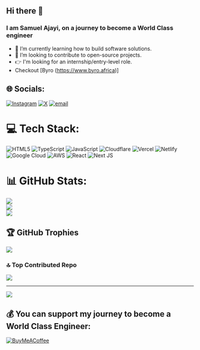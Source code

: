 ## Hi there 👋

### I am Samuel Ajayi, on a journey to become a World Class engineer



- 🌱 I’m currently learning how to build software solutions.
- 👯 I’m looking to contribute to open-source projects.
- 👉 I'm looking for an internship/entry-level role.
- Checkout [Byro (https://www.byro.africa)]



## 🌐 Socials:
[![Instagram](https://img.shields.io/badge/Instagram-%23E4405F.svg?logo=Instagram&logoColor=white)](https://instagram.com/sammajayi) [![X](https://img.shields.io/badge/X-black.svg?logo=X&logoColor=white)](https://x.com/sammajayi) [![email](https://img.shields.io/badge/Email-D14836?logo=gmail&logoColor=white)](mailto:Samuelajayi554@gmail.com) 

# 💻 Tech Stack:
![HTML5](https://img.shields.io/badge/html5-%23E34F26.svg?style=for-the-badge&logo=html5&logoColor=white) ![TypeScript](https://img.shields.io/badge/typescript-%23007ACC.svg?style=for-the-badge&logo=typescript&logoColor=white) ![JavaScript](https://img.shields.io/badge/javascript-%23323330.svg?style=for-the-badge&logo=javascript&logoColor=%23F7DF1E) ![Cloudflare](https://img.shields.io/badge/Cloudflare-F38020?style=for-the-badge&logo=Cloudflare&logoColor=white) ![Vercel](https://img.shields.io/badge/vercel-%23000000.svg?style=for-the-badge&logo=vercel&logoColor=white) ![Netlify](https://img.shields.io/badge/netlify-%23000000.svg?style=for-the-badge&logo=netlify&logoColor=#00C7B7) ![Google Cloud](https://img.shields.io/badge/GoogleCloud-%234285F4.svg?style=for-the-badge&logo=google-cloud&logoColor=white) ![AWS](https://img.shields.io/badge/AWS-%23FF9900.svg?style=for-the-badge&logo=amazon-aws&logoColor=white) ![React](https://img.shields.io/badge/react-%2320232a.svg?style=for-the-badge&logo=react&logoColor=%2361DAFB) ![Next JS](https://img.shields.io/badge/Next-black?style=for-the-badge&logo=next.js&logoColor=white)
# 📊 GitHub Stats:
![](https://github-readme-stats.vercel.app/api?username=sammajayi&theme=dark&hide_border=false&include_all_commits=false&count_private=false)<br/>
![](https://nirzak-streak-stats.vercel.app/?user=sammajayi&theme=dark&hide_border=false)<br/>
![](https://github-readme-stats.vercel.app/api/top-langs/?username=sammajayi&theme=dark&hide_border=false&include_all_commits=false&count_private=false&layout=compact)

## 🏆 GitHub Trophies
![](https://github-profile-trophy.vercel.app/?username=sammajayi&theme=radical&no-frame=false&no-bg=true&margin-w=4)

### 🔝 Top Contributed Repo
![](https://github-contributor-stats.vercel.app/api?username=sammajayi&limit=5&theme=dark&combine_all_yearly_contributions=true)

---
[![](https://visitcount.itsvg.in/api?id=sammajayi&icon=0&color=0)](https://visitcount.itsvg.in)

  ## 💰 You can support my journey to become a World Class Engineer:
  [![BuyMeACoffee](https://img.shields.io/badge/Buy%20Me%20a%20Coffee-ffdd00?style=for-the-badge&logo=buy-me-a-coffee&logoColor=black)](https://buymeacoffee.com/sammajayi) 

  
<!-- Proudly created with GPRM ( https://gprm.itsvg.in ) -->
